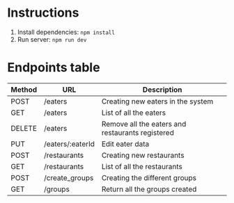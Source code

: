 # Instructions

1. Install dependencies: `npm install`
2. Run server: `npm run dev`

# Endpoints table

| Method | URL | Description |
|-------------|-------------|-------------|
| POST | /eaters | Creating new eaters in the system |
| GET | /eaters | List of all the eaters |
| DELETE | /eaters | Remove all the eaters and restaurants registered |
| PUT | /eaters/:eaterId | Edit eater data |
| POST | /restaurants | Creating new restaurants |
| GET | /restaurants | List of all the restaurants |
| POST | /create_groups | Creating the different groups |
| GET | /groups | Return all the groups created |